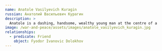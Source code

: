 ```yaml
---
name: Anatole Vasilyevich Kuragin
russian: Анатолий Васильевич Курагин
description: >
  Anatole is a dashing, handsome, wealthy young man at the centre of a set of drinkers and womanisers with a very bad reputation. His father’s influence has always kept him out of trouble, but Prince Vassily is now determined that his son should find a young heiress to marry. It is rumoured that he has had an incestuous affair with his sister, and he tries to elope with Natasha Rostova despite being secretly married to a Polish woman during his time in the army.
image: /war-and-peace/assets/images/anatole_vasilyevich_kuragin.jpg
relationships:
  - predicate: Friend
    object: Fyodor Ivanovic Dolokhov
---
```

